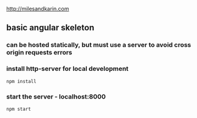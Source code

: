 http://milesandkarin.com

## basic angular skeleton

### can be hosted statically, but must use a server to avoid cross origin requests errors

### install http-server for local development
`npm install`

### start the server - localhost:8000
`npm start`
